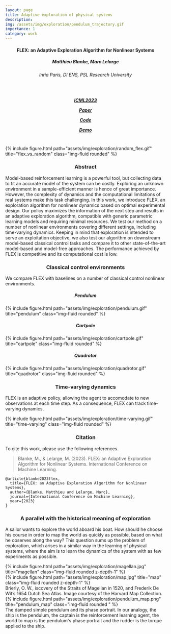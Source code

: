 ```yaml
---
layout: page
title: Adaptive exploration of physical systems
description:
img: /assets/img/exploration/pendulum_trajectory.gif
importance: 1
category: work
---
```


<!-- #### Online greedy identification of linear dynamical systems, in [CDC2022](https://cdc2022.ieeecss.org/) | [[Paper]](https://arxiv.org/abs/2204.06375) | [[Code]](https://github.com/MB-29/greedy-identification) 

#### FLEX: an Adaptive Exploration Algorithm for Nonlinear Systems, in [ICML2023](https://icml.cc/Conferences/2023) | [[Paper]](https://arxiv.org/abs/2304.13426) | [[Code]](https://github.com/MB-29/exploration) 

#### [Matthieu Blanke](https://mb-29.github.io/), [Marc Lelarge](https://www.di.ens.fr/~lelarge/) -->
<!-- </div> -->

<!-- 

  <h4 style="text-align: center">
  Online greedy identification of linear dynamical systems 
  </h4>
  <h5 style="text-align: center">
  Matthieu Blanke, Marc Lelarge
  </h5>
  <h6 style="text-align: center">
  Inria Paris, DI ENS, PSL Research University
  </h6>
  <h5 style="text-align: center">
  in  
  CDC2022
  |
  <a href="https://arxiv.org/abs/2204.06375"> [Paper]</a> |
  <a href="https://github.com/MB-29/greedy-identification"> [Code]</a> 
  </h5>
  <h5 style="text-align: center">
  in
  ICML2023
   |
  <a href="https://arxiv.org/abs/2304.13426"> [Paper]</a> |
  <a href="https://github.com/MB-29/exploration"> [Code]</a> |
  <a href="https://www.youtube.com/watch?v=hGpkdz8-8vU"> [Demo]</a>   
  </h5>
  ---
  
-->

  <h4 style="text-align: center">
  FLEX: an Adaptive Exploration Algorithm for Nonlinear Systems
  </h4>
  <h5 style="text-align: center">
  Matthieu Blanke, Marc Lelarge
  </h5>
  <h6 style="text-align: center">
  Inria Paris, DI ENS, PSL Research University
  </h6>   
  <h5 style="text-align: center">
    
  <br>
  
  <!-- conference -->
  <a href="https://icml.cc/virtual/2023/poster/25133"
   class="external-link dark-button">
  <span class="icon">
  <i class="fas fa-chalkboard-teacher"></i>
  </span>
  <span>ICML2023</span>
  </a>
  <!-- paper -->
  <a href="https://arxiv.org/abs/2304.13426"
   class="external-link dark-button">
  <span class="icon">
  <i class="ai ai-arxiv"></i>
  </span>
  <span> Paper </span>
  </a>
  <!-- code -->
  <a href="https://github.com/MB-29/exploration"
   class="external-link dark-button">
  <span class="icon">
  <i class="fab fa-github"></i>
  </span>
  <span> Code </span>
  </a>
  <!-- demo -->
  <a href="https://www.youtube.com/watch?v=hGpkdz8-8vU"
   class="external-link dark-button is-normal is-rounded is-dark">
  <span class="icon">
  <i class="fab fa-youtube"></i>
  </span>
  <span> Demo </span>
  </a>
  </h5>

  <br>

<!-- --- -->

  <!-- <h5 style="text-align: center">
  <a href="https://mb-29.github.io/"> Matthieu Blanke</a> |
  <a href="https://www.di.ens.fr/~lelarge/"> Marc Lelarge</a> 
  </h5> -->

<div class="row">
    <div class="col-sm mt-3 mt-md-0">
        {% include figure.html path="assets/img/exploration/random_flex.gif" title="flex_vs_random" class="img-fluid rounded" %}
    </div>
</div>

<h3 style="text-align: center">
Abstract
</h3>

Model-based reinforcement learning is a powerful tool, but collecting data to fit an accurate model of the system can be costly. Exploring an unknown environment in a sample-efficient manner is hence of great importance. However, the complexity of dynamics and the computational limitations of real systems make this task challenging. In this work, we introduce FLEX, an exploration algorithm for nonlinear dynamics based on optimal experimental design. Our policy maximizes the information of the next step and results in an adaptive exploration algorithm, compatible with generic parametric learning models and requiring minimal resources. We test our method on a number of nonlinear environments covering different settings, including time-varying dynamics. Keeping in mind that exploration is intended to serve an exploitation objective, we also test our algorithm on downstream model-based classical control tasks and compare it to other state-of-the-art model-based and model-free approaches. The performance achieved by FLEX is competitive and its computational cost is low. 


<h3 style="text-align: center">
Classical control environments
</h3>

We compare FLEX with baselines on a number of classical control nonlinear environments.

<h5 style="text-align: center">
Pendulum
</h5>

<div class="row">
    <div class="col-sm mt-3 mt-md-0">
        {% include figure.html path="assets/img/exploration/pendulum.gif" title="pendulum" class="img-fluid rounded" %}
    </div>
</div>

<h5 style="text-align: center">
Cartpole
</h5>

<div class="row">
    <div class="col-sm mt-3 mt-md-0">
        {% include figure.html path="assets/img/exploration/cartpole.gif" title="cartpole" class="img-fluid rounded" %}
    </div>
</div>

<h5 style="text-align: center">
Quadrotor
</h5>

<div class="row">
    <div class="col-sm mt-3 mt-md-0">
        {% include figure.html path="assets/img/exploration/quadrotor.gif" title="quadrotor" class="img-fluid rounded" %}
    </div>
</div>

<h3 style="text-align: center">
Time-varying dynamics
</h3>

FLEX is an adaptive policy, allowing the agent to accomodate to new observations at each time step. As a consequence, FLEX can track time-varying dynamics. 

<div class="row">
    <div class="col-sm mt-3 mt-md-0">
        {% include figure.html path="assets/img/exploration/time-varying.gif" title="time-varying" class="img-fluid rounded" %}
    </div>
</div>

<h3 style="text-align: center">
Citation
</h3>
To cite this work, please use the following references.

> Blanke, M., & Lelarge, M. (2023). FLEX: an Adaptive Exploration Algorithm for Nonlinear Systems. International Conference on Machine Learning. 

<div class="container is-max-desktop content">
    <pre><code>@article{blanke2023flex,
  title={FLEX: an Adaptive Exploration Algorithm for Nonlinear Systems},
  author={Blanke, Matthieu and Lelarge, Marc},
  journal={International Conference on Machine Learning},
  year={2023}
}
</code></pre>
  </div>
  
<h3 style="text-align: center">
A parallel with the historical meaning of exploration
</h3>

A sailor wants to explore the world aboard his boat. How should he choose his course in order to map the world as quickly as possible, based on what he observes along the way? This question sums up the problem of exploration, which arises in a similar way in the learning of physical systems, where the aim is to learn the dynamics of the system with as few experiments as possible.

<div class="row">
    <div class="col-sm mt-3 mt-md-0">
        {% include figure.html path="assets/img/exploration/magellan.jpg" title="magellan" class="img-fluid rounded z-depth-1" %}
    </div>
    <div class="col-sm mt-3 mt-md-0">
        {% include figure.html path="assets/img/exploration/map.jpg" title="map" class="img-fluid rounded z-depth-1" %}
    </div>
</div>
<div class="caption">
    Brierly, O. W., iscovery of the Straits of Magellan in 1520, and Frederik De Wit’s 1654 Dutch Sea Atlas. Image courtesy of the Harvard Map Collection.
</div>
<div class="row">
    <div class="col-sm mt-3 mt-md-0">
        {% include figure.html path="assets/img/exploration/pendulum_map.png" title="pendulum_map" class="img-fluid rounded " %}
    </div>
</div>
<div class="caption">
    The damped simple pendulum and its phase portrait. In our analogy, the ship is the pendulum, the captain is the reinforcement learning agent, the world to map is the pendulum's phase portrait and the rudder is the torque applied to the ship.
</div> 
